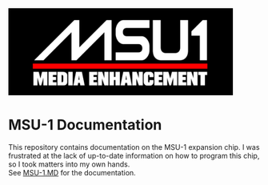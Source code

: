 <img title="" src="img/MSU-1%20Logo.svg" alt="MSU-1 Logo.svg" width="449" data-align="center">

# MSU-1 Documentation

This repository contains documentation on the MSU-1 expansion chip. I was frustrated at the lack of up-to-date information on how to program this chip, so I took matters into my own hands.  
See [MSU-1.MD](./MSU-1.MD) for the documentation.
